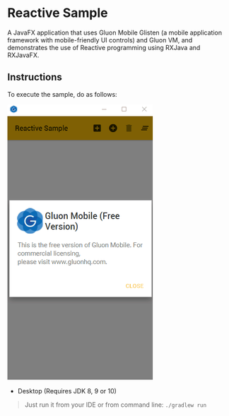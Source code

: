 
Reactive Sample
===============

A JavaFX application that uses Gluon Mobile Glisten
(a mobile application framework with mobile-friendly UI controls) 
and Gluon VM, and demonstrates the use of Reactive programming using RXJava and RXJavaFX.


Instructions
------------
To execute the sample, do as follows:

![](doc/screenshot.gif)

* Desktop (Requires JDK 8, 9 or 10)
> Just run it from your IDE or from command line: `./gradlew run`
